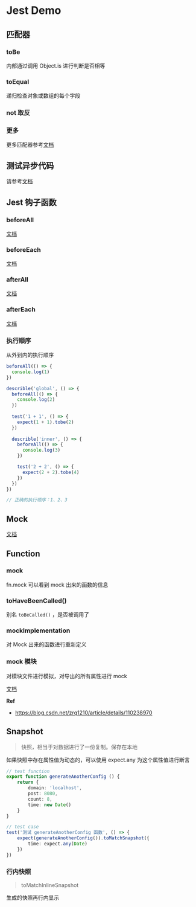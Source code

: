 # Jest Demo

## 匹配器

### toBe

内部通过调用 Object.is 进行判断是否相等

### toEqual

递归检查对象或数组的每个字段

### not 取反



### 更多

更多匹配器参考[文档](https://www.jestjs.cn/docs/expect)



## 测试异步代码

请参考[文档](https://www.jestjs.cn/docs/asynchronous)



## Jest 钩子函数

### beforeAll

[文档](https://www.jestjs.cn/docs/api#beforeallfn-timeout)

### beforeEach

[文档](https://www.jestjs.cn/docs/api#beforeeachfn-timeout)

### afterAll

[文档](https://www.jestjs.cn/docs/api#afterallfn-timeout)

### afterEach

[文档](https://www.jestjs.cn/docs/api#aftereachfn-timeout)

### 执行顺序

从外到内的执行顺序

```typescript
beforeAll(() => {
  console.log(1)
})

describle('global', () => {
  beforeAll(() => {
    console.log(2)
  })
  
  test('1 + 1', () => {
    expect(1 + 1).tobe(2)
  })
  
  describle('inner', () => {
    beforeAll(() => {
      console.log(3)
    })

    test('2 + 2', () => {
      expect(2 + 2).tobe(4)
    })
  })
})

// 正确的执行顺序：1、2、3
```



## Mock

[文档](https://www.jestjs.cn/docs/jest-object#mock-functions)

## Function

### mock

fn.mock 可以看到 mock 出来的函数的信息



### toHaveBeenCalled()

别名 `toBeCalled()` ，是否被调用了



### mockImplementation

对 Mock 出来的函数进行重新定义



### mock 模块

对模块文件进行模拟，对导出的所有属性进行 mock

[文档](https://www.jestjs.cn/docs/jest-object#jestmockmodulename-factory-options)

**Ref**

- https://blog.csdn.net/zrq1210/article/details/110238970



## Snapshot

> 快照，相当于对数据进行了一份复制。保存在本地

如果快照中存在属性值为动态的，可以使用 expect.any 为这个属性值进行断言

```typescript
// test function
export function generateAnotherConfig () {
    return {
        domain: 'localhost',
        post: 8080,
        count: 8,
        time: new Date()
    }
}

// test case
test('测试 generateAnotherConfig 函数', () => {
    expect(generateAnotherConfig()).toMatchSnapshot({
        time: expect.any(Date)
    })
})
```



### 行内快照

> toMatchInlineSnapshot

生成的快照再行内显示
